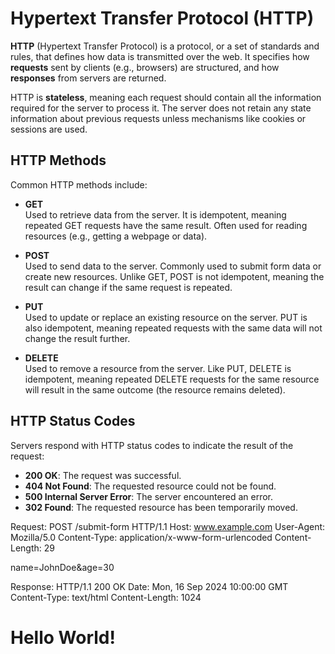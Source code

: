 # Hypertext Transfer Protocol (HTTP)

**HTTP** (Hypertext Transfer Protocol) is a protocol, or a set of standards
and rules, that defines how data is transmitted over the web. It specifies
how **requests** sent by clients (e.g., browsers) are structured, and how
**responses** from servers are returned.

HTTP is **stateless**, meaning each request should contain all the
information required for the server to process it. The server does not
retain any state information about previous requests unless mechanisms
like cookies or sessions are used.

## HTTP Methods

Common HTTP methods include:

- **GET**  
  Used to retrieve data from the server. It is idempotent, meaning repeated
  GET requests have the same result. Often used for reading resources (e.g.,
  getting a webpage or data).

- **POST**  
  Used to send data to the server. Commonly used to submit form data or
  create new resources. Unlike GET, POST is not idempotent, meaning the
  result can change if the same request is repeated.

- **PUT**  
  Used to update or replace an existing resource on the server. PUT is also
  idempotent, meaning repeated requests with the same data will not change
  the result further.

- **DELETE**  
  Used to remove a resource from the server. Like PUT, DELETE is idempotent,
  meaning repeated DELETE requests for the same resource will result in the
  same outcome (the resource remains deleted).

## HTTP Status Codes

Servers respond with HTTP status codes to indicate the result of the
request:

- **200 OK**: The request was successful.
- **404 Not Found**: The requested resource could not be found.
- **500 Internal Server Error**: The server encountered an error.
- **302 Found**: The requested resource has been temporarily moved.

Request:
POST /submit-form HTTP/1.1
Host: www.example.com
User-Agent: Mozilla/5.0
Content-Type: application/x-www-form-urlencoded
Content-Length: 29

name=JohnDoe&age=30

Response:
HTTP/1.1 200 OK
Date: Mon, 16 Sep 2024 10:00:00 GMT
Content-Type: text/html
Content-Length: 1024

<html>
  <head><title>Example</title></head>
  <body><h1>Hello World!</h1></body>
</html>
